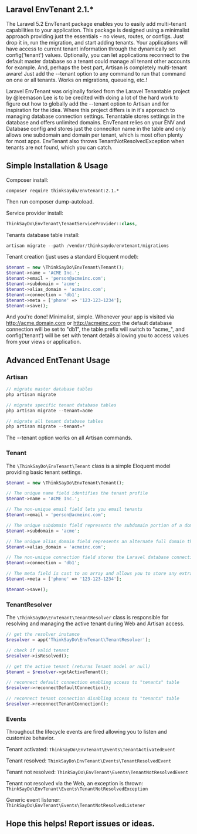 ## Laravel EnvTenant 2.1.*

The Laravel 5.2 EnvTenant package enables you to easily add multi-tenant capabilities to your application.
This package is designed using a minimalist approach providing just the essentials - no views, routes,
or configs. Just drop it in, run the migration, and start adding tenants. Your applications will
have access to current tenant information through the dynamically set config('tenant') values.
Optionally, you can let applications reconnect to the default master database so a tenant
could manage all tenant other accounts for example. And, perhaps the best part, Artisan
is completely multi-tenant aware! Just add the --tenant option to any command to
run that command on one or all tenants. Works on migrations, queueing, etc.!

Laravel EnvTenant was originally forked from the Laravel Tenantable project by @leemason
Lee is to be credited with doing a lot of the hard work to figure out how to globally
add the --tenant option to Artisan and for inspiration for the idea. Where this
project differs is in it's approach to managing database connection settings.
Tenantable stores settings in the database and offers unlimited domains.
EnvTenant relies on your ENV and Database config and stores just the
conneciton name in the table and only allows one subdomain and
domain per tenant, which is most often plenty for most apps.
EnvTenant also throws TenantNotResolvedException when
tenants are not found, which you can catch.


## Simple Installation & Usage

Composer install:

```
composer require thinksaydo/envtenant:2.1.*
```

Then run composer dump-autoload.

Service provider install:

```php
ThinkSayDo\EnvTenant\TenantServiceProvider::class,
```

Tenants database table install:

```php 
artisan migrate --path /vendor/thinksaydo/envtenant/migrations
```

Tenant creation (just uses a standard Eloquent model):

```php
$tenant = new \ThinkSayDo\EnvTenant\Tenant();
$tenant->name = 'ACME Inc.';
$tenant->email = 'person@acmeinc.com';
$tenant->subdomain = 'acme';
$tenant->alias_domain = 'acmeinc.com';
$tenant->connection = 'db1';
$tenant->meta = ['phone' => '123-123-1234'];
$tenant->save();
```

And you're done! Minimalist, simple. Whenever your app is visited via http://acme.domain.com or http://acmeinc.com
the default database connection will be set to "db1", the table prefix will switch to "acme_", and config('tenant')
will be set with tenant details allowing you to access values from your views or application.


## Advanced EntTenant Usage

### Artisan

```php
// migrate master database tables
php artisan migrate

// migrate specific tenant database tables
php artisan migrate --tenant=acme

// migrate all tenant database tables
php artisan migrate --tenant=*
```

The --tenant option works on all Artisan commands.


### Tenant

The ```\ThinkSayDo\EnvTenant\Tenant``` class is a simple Eloquent model providing basic tenant settings.

```php
$tenant = new \ThinkSayDo\EnvTenant\Tenant();

// The unique name field identifies the tenant profile
$tenant->name = 'ACME Inc.';

// The non-unique email field lets you email tenants
$tenant->email = 'person@acmeinc.com';

// The unique subdomain field represents the subdomain portion of a domain and the database table prefix
$tenant->subdomain = 'acme';

// The unique alias_domain field represents an alternate full domain that can be used to access the tenant
$tenant->alias_domain = 'acmeinc.com';

// The non-unique connection field stores the Laravel database connection name
$tenant->connection = 'db1';

// The meta field is cast to an array and allows you to store any extra values you might need to know
$tenant->meta = ['phone' => '123-123-1234'];

$tenant->save();
```


### TenantResolver

The ```\ThinkSayDo\EnvTenant\TenantResolver``` class is responsible for resolving and managing the active tenant
during Web and Artisan access.

```php
// get the resolver instance
$resolver = app('ThinkSayDo\EnvTenant\TenantResolver');

// check if valid tenant
$resolver->isResolved();

// get the active tenant (returns Tenant model or null)
$tenant = $resolver->getActiveTenant();

// reconnect default connection enabling access to "tenants" table
$resolver->reconnectDefaultConnection();

// reconnect tenant connection disabling access to "tenants" table
$resolver->reconnectTenantConnection();
```


### Events

Throughout the lifecycle events are fired allowing you to listen and customize behavior.

Tenant activated:
```ThinkSayDo\EnvTenant\Events\TenantActivatedEvent```

Tenant resolved:
```ThinkSayDo\EnvTenant\Events\TenantResolvedEvent```

Tenant not resolved:
```ThinkSayDo\EnvTenant\Events\TenantNotResolvedEvent```

Tenant not resolved via the Web, an exception is thrown:
```ThinkSayDo\EnvTenant\Events\TenantNotResolvedException```

Generic event listener:
```ThinkSayDo\EnvTenant\Events\TenantNotResolvedListener```


## Hope this helps! Report issues or ideas.